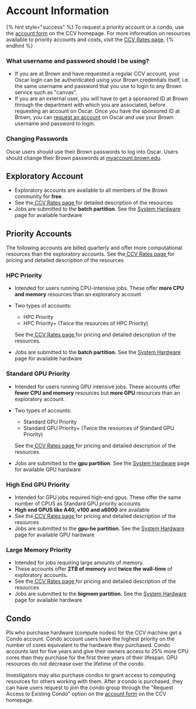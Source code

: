 # Account Information

{% hint style="success" %}
To request a priority account or a condo, use the [account form](https://brown.co1.qualtrics.com/jfe/form/SV_0GtBE8kWJpmeG4B) on the CCV homepage. For more information on resources available to priority accounts and costs, visit the [CCV Rates page](https://ccv.brown.edu/rates).
{% endhint %}

### What username and password should I be using?

* If you are at Brown and have requested a regular CCV account, your Oscar login can be authenticated using your Brown credentials itself, i.e. the same username and password that you use to login to any Brown service such as "canvas".&#x20;
* If you are an external user, you will have to get a sponsored ID at Brown through the department with which you are associated, before requesting an account on Oscar. Once you have the sponsored ID at Brown, you can [request an account](https://brown.co1.qualtrics.com/jfe/form/SV_0GtBE8kWJpmeG4B) on Oscar and use your Brown username and password to login.

### Changing Passwords

Oscar  users should use their Brown passwords to log into Oscar. Users should change their Brown passwords at [myaccount.brown.edu](https://myaccount.brown.edu/).

## Exploratory Account

* Exploratory accounts are available to all members of the Brown community for **free**.
* See the[ CCV Rates page ](https://ccv.brown.edu/rates/)for detailed description of the resources
* Jobs are submitted to the **batch partition**. See the  [System Hardware](system-overview.md) page for available hardware

## Priority Accounts

The following accounts are billed quarterly and offer more computational resources than the exploratory accounts. See the[ CCV Rates page ](https://ccv.brown.edu/rates)for pricing and detailed description of the resources

### HPC Priority

* Intended for users running CPU-intensive jobs. These offer **more CPU and memory** resources than an exploratory account
*   Two types of accounts:

    * HPC Priority&#x20;
    * HPC Priority+ (Twice the resources of HPC Priority)

    See the[ CCV Rates page ](https://ccv.brown.edu/rates)for pricing and detailed description of the resources.
* Jobs are submitted to the **batch partition.** See the [System Hardware](system-overview.md) page for available hardware

### Standard GPU Priority

* Intended for users running GPU intensive jobs. These accounts offer **fewer CPU and memory** resources but **more GPU** resources than an exploratory account.
*   Two types of accounts:

    * Standard GPU Priority
    * Standard GPU Priority+ (Twice the resources of Standard GPU Priority)

    See the[ CCV Rates page ](https://ccv.brown.edu/rates)for pricing and detailed description of the resources.
* Jobs are submitted to the **gpu partition**. See the [System Hardware](system-overview.md) page for available GPU hardware

### High End GPU Priority

* Intended for GPU jobs required high-end gpus. These offer the same number of CPUS as Standard GPU priority accounts
* **High end GPUS like A40, v100 and a6000** are available
* See the[ CCV Rates page ](https://ccv.brown.edu/rates)for pricing and detailed description of the resources
* Jobs are submitted to the **gpu-he partition**. See the [System Hardware](system-overview.md) page for available GPU hardware

### Large Memory Priority

* Intended for jobs requiring large amounts of memory.
* These accounts offer **2TB of memory** and **twice the wall-time** of exploratory account&#x73;**.**
* See the[ CCV Rates page ](https://ccv.brown.edu/rates)for pricing and detailed description of the resources
*   Jobs are submitted to the **bigmem partition**. See the [System Hardware](system-overview.md) page for available  hardware



## Condo

PIs who purchase hardware (compute nodes) for the CCV machine get a Condo account. Condo account users have the highest priority on the number of cores equivalent to the hardware they purchased. Condo accounts last for five years and give their owners access to 25% more CPU cores than they purchase for the first three years of their lifespan. GPU resources do not decrease over the lifetime of the condo.

Investigators may also purchase condos to grant access to computing resources for others working with them. After a condo is purchased, they can have users request to join the condo group through the "Request Access to Existing Condo" option on the [account form](https://brown.co1.qualtrics.com/jfe/form/SV_0GtBE8kWJpmeG4B) on the CCV homepage.&#x20;




